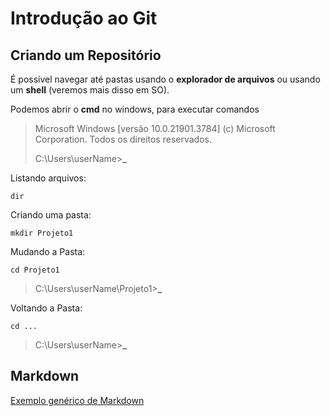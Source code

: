 # Introdução ao Git

## Criando um Repositório

É possível navegar até pastas usando o **explorador de arquivos** ou usando um **shell** (veremos mais disso em SO).

Podemos abrir o **cmd** no windows, para executar comandos

> Microsoft Windows [versão 10.0.21901.3784]
> (c) Microsoft Corporation. Todos os direitos reservados.
>
> C:\Users\userName>**_**

Listando arquivos:

```
dir
```

Criando uma pasta:

```
mkdir Projeto1
```

Mudando a Pasta:
```
cd Projeto1
```

> C:\Users\userName\Projeto1>**_** 


Voltando a Pasta: 

```
cd ...
```

> C:\Users\userName>**_**

## Markdown

[Exemplo genérico de Markdown](https://github.com/prof-desiglo/tutorial_git/blob/main/markdownExample.md)


